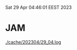 Sat 29 Apr 04:46:01 EEST 2023
# JAM
<a href='./cache/202304/29_04.log'>./cache/202304/29_04.log</a>
